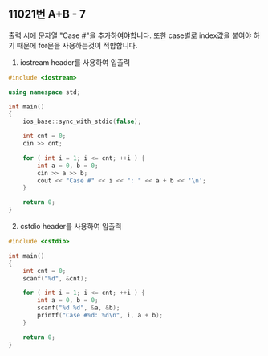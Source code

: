 11021번 A+B - 7
--------------

출력 시에 문자열 "Case #"을 추가하여야합니다. 또한 case별로 index값을 붙여야 하기 때문에 for문을 사용하는것이 적합합니다.

1. iostream header를 사용하여 입출력

~~~ cpp
#include <iostream>

using namespace std;

int main() 
{
    ios_base::sync_with_stdio(false);

    int cnt = 0;
    cin >> cnt;

    for ( int i = 1; i <= cnt; ++i ) {
        int a = 0, b = 0;
        cin >> a >> b;
        cout << "Case #" << i << ": " << a + b << '\n';
    }

    return 0;
}
~~~

2. cstdio header를 사용하여 입출력

~~~ cpp
#include <cstdio>

int main() 
{
    int cnt = 0;
    scanf("%d", &cnt);

    for ( int i = 1; i <= cnt; ++i ) {
        int a = 0, b = 0;
        scanf("%d %d", &a, &b);
        printf("Case #%d: %d\n", i, a + b);
    }

    return 0;
}
~~~